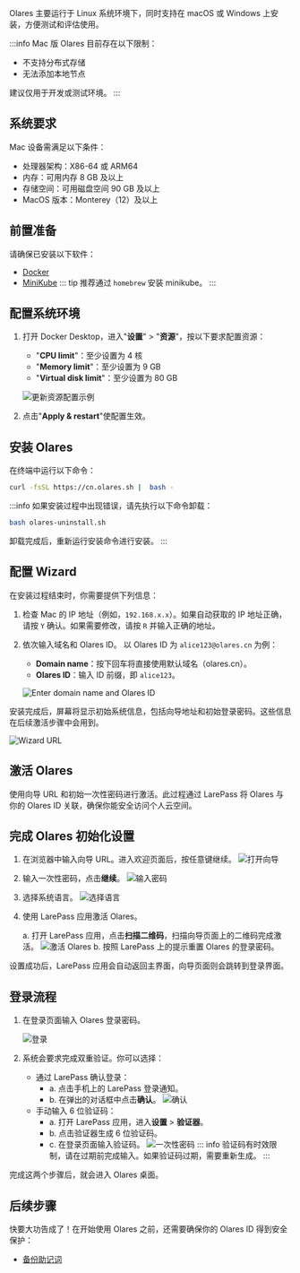 

Olares 主要运行于 Linux 系统环境下，同时支持在 macOS 或 Windows 上安装，方便测试和评估使用。

:::info
Mac 版 Olares 目前存在以下限制：
- 不支持分布式存储
- 无法添加本地节点

建议仅用于开发或测试环境。
:::

## 系统要求

Mac 设备需满足以下条件：
- 处理器架构：X86-64 或 ARM64
- 内存：可用内存 8 GB 及以上
- 存储空间：可用磁盘空间 90 GB 及以上
- MacOS 版本：Monterey（12）及以上

## 前置准备

请确保已安装以下软件：
- [Docker](https://www.docker.com/products/docker-desktop/)
- [MiniKube](https://minikube.sigs.k8s.io/docs/start/?arch=%2Fmacos%2Farm64%2Fstable%2Fhomebrew)
  ::: tip
  推荐通过 `homebrew` 安装 minikube。
  :::

## 配置系统环境

1. 打开 Docker Desktop，进入"**设置**" > "**资源**"，按以下要求配置资源：
    - "**CPU limit**"：至少设置为 4 核
    - "**Memory limit**"：至少设置为 9 GB
    - "**Virtual disk limit**"：至少设置为 80 GB

   ![更新资源配置示例](/images/manual/get-started/docker-resources-settings.png)

2. 点击"**Apply & restart**"使配置生效。

## 安装 Olares

在终端中运行以下命令：

 ```bash
 curl -fsSL https://cn.olares.sh |  bash -
 ```
:::info
如果安装过程中出现错误，请先执行以下命令卸载：

```bash
bash olares-uninstall.sh
```
卸载完成后，重新运行安装命令进行安装。
:::
## 配置 Wizard

在安装过程结束时，你需要提供下列信息：
1. 检查 Mac 的 IP 地址（例如，`192.168.x.x`）。如果自动获取的 IP 地址正确，请按 `Y` 确认。如果需要修改，请按 `R` 并输入正确的地址。
2. 依次输入域名和 Olares ID。 以 Olares ID 为 `alice123@olares.cn` 为例：
    - **Domain name**：按下回车将直接使用默认域名（olares.cn）。
    - **Olares ID**：输入 ID 前缀，即 `alice123`。

   ![Enter domain name and Olares ID](/images/manual/get-started/enter-olares-id.png)

安装完成后，屏幕将显示初始系统信息，包括向导地址和初始登录密码。这些信息在后续激活步骤中会用到。

![Wizard URL](/images/manual/get-started/wizard-url-and-login-password.png)

## 激活 Olares

使用向导 URL 和初始一次性密码进行激活。此过程通过 LarePass 将 Olares 与你的 Olares ID 关联，确保你能安全访问个人云空间。

## 完成 Olares 初始化设置

1. 在浏览器中输入向导 URL。进入欢迎页面后，按任意键继续。
   ![打开向导](/images/manual/get-started/open-wizard.png)
2. 输入一次性密码，点击**继续**。
   ![输入密码](/images/manual/get-started/wizard-enter-password.png)
3. 选择系统语言。
   ![选择语言](/images/manual/get-started/select-language.png)
4. 使用 LarePass 应用激活 Olares。

   a. 打开 LarePass 应用，点击**扫描二维码**，扫描向导页面上的二维码完成激活。
   ![激活 Olares](/images/manual/get-started/activate-olares.png)
   b. 按照 LarePass 上的提示重置 Olares 的登录密码。

设置成功后，LarePass 应用会自动返回主界面，向导页面则会跳转到登录界面。

## 登录流程

1. 在登录页面输入 Olares 登录密码。

   ![登录](/images/manual/get-started/log-in.png)
2. 系统会要求完成双重验证。你可以选择：
    - 通过 LarePass 确认登录：
        - a. 点击手机上的 LarePass 登录通知。
        - b. 在弹出的对话框中点击**确认**。
          ![确认](/images/manual/get-started/second-confirmation.png)
    - 手动输入 6 位验证码：
        - a. 打开 LarePass 应用，进入**设置** > **验证器**。
        - b. 点击验证器生成 6 位验证码。
        - c. 在登录页面输入验证码。
          ![一次性密码](/images/manual/get-started/OTP.png)
          ::: info
          验证码有时效限制，请在过期前完成输入。如果验证码过期，需要重新生成。
          :::

完成这两个步骤后，就会进入 Olares 桌面。

## 后续步骤
快要大功告成了！在开始使用 Olares 之前，还需要确保你的 Olares ID 得到安全保护：
- [备份助记词](./back-up-mnemonics.md)